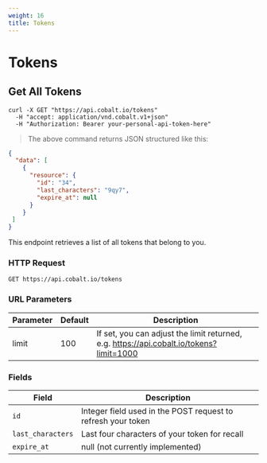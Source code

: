 ```yaml
---
weight: 16
title: Tokens
---
```


# Tokens

## Get All Tokens

```shell
curl -X GET "https://api.cobalt.io/tokens" 
  -H "accept: application/vnd.cobalt.v1+json" 
  -H "Authorization: Bearer your-personal-api-token-here" 

```

> The above command returns JSON structured like this:

```json
{
  "data": [
    {
      "resource": {
        "id": "34",
        "last_characters": "9qy7",
        "expire_at": null
      }
    }
 ]
}

```

This endpoint retrieves a list of all tokens that belong to you. 

### HTTP Request

`GET https://api.cobalt.io/tokens`

### URL Parameters

Parameter | Default | Description
--------- | ------- | -----------
limit | 100 | If set, you can adjust the limit returned, e.g. https://api.cobalt.io/tokens?limit=1000

### Fields

Field             | Description
----------------- | -----------
`id`              | Integer field used in the POST request to refresh your token
`last_characters` | Last four characters of your token for recall
`expire_at`       | null (not currently implemented)

